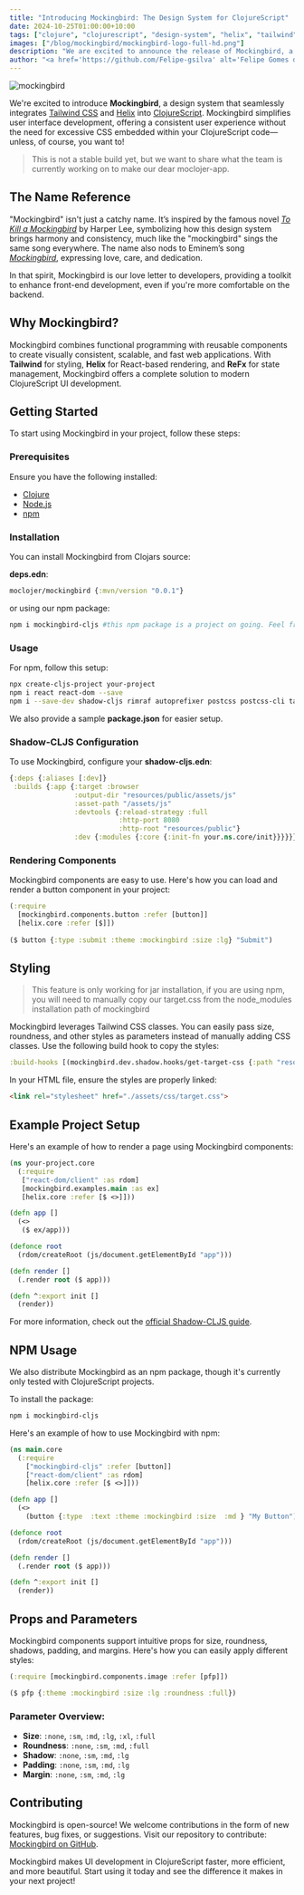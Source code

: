 ```yaml
---
title: "Introducing Mockingbird: The Design System for ClojureScript"
date: 2024-10-25T01:00:00+10:00
tags: ["clojure", "clojurescript", "design-system", "helix", "tailwind", "mockingbird"]
images: ["/blog/mockingbird/mockingbird-logo-full-hd.png"]
description: "We are excited to announce the release of Mockingbird, a cutting-edge ClojureScript design system built with Helix and Tailwind. In this post, you'll learn how Mockingbird can streamline your UI development and bring consistency to your projects."
author: "<a href='https://github.com/Felipe-gsilva' alt='Felipe Gomes da Silva content author' target='_blank'>Felipe Gomes</a>"
---
```


![mockingbird](/blog/mockingbird/mockingbird-logo-full-hd.png)

We're excited to introduce **Mockingbird**, a design system that seamlessly integrates [Tailwind CSS](https://tailwindcss.com/) and [Helix](https://github.com/lilactown/helix) into [ClojureScript](https://clojurescript.org/). Mockingbird simplifies user interface development, offering a consistent user experience without the need for excessive CSS embedded within your ClojureScript code—unless, of course, you want to! 
> This is not a stable build yet, but we want to share what the team is currently working on to make our dear moclojer-app.

## The Name Reference

"Mockingbird" isn't just a catchy name. It’s inspired by the famous novel *[To Kill a Mockingbird](https://en.wikipedia.org/wiki/To_Kill_a_Mockingbird)* by Harper Lee, symbolizing how this design system brings harmony and consistency, much like the "mockingbird" sings the same song everywhere. The name also nods to Eminem’s song *[Mockingbird](https://www.youtube.com/watch?v=S9bCLPwzSC0)*, expressing love, care, and dedication.

In that spirit, Mockingbird is our love letter to developers, providing a toolkit to enhance front-end development, even if you're more comfortable on the backend.

## Why Mockingbird?

Mockingbird combines functional programming with reusable components to create visually consistent, scalable, and fast web applications. With **Tailwind** for styling, **Helix** for React-based rendering, and **ReFx** for state management, Mockingbird offers a complete solution to modern ClojureScript UI development.

## Getting Started

To start using Mockingbird in your project, follow these steps:

### Prerequisites

Ensure you have the following installed:
- [Clojure](https://clojure.org/guides/install_clojure)
- [Node.js](https://nodejs.org/en/download/)
- [npm](https://www.npmjs.com/package/downloads)

### Installation

You can install Mockingbird from Clojars source:

**deps.edn**:
```clj
moclojer/mockingbird {:mvn/version "0.0.1"}
```

or using our npm package:
```sh 
npm i mockingbird-cljs #this npm package is a project on going. Feel free to contribute.
```

### Usage 

For npm, follow this setup:
```sh
npx create-cljs-project your-project
npm i react react-dom --save
npm i --save-dev shadow-cljs rimraf autoprefixer postcss postcss-cli tailwindcss cssnano 
```

We also provide a sample **package.json** for easier setup.

### Shadow-CLJS Configuration

To use Mockingbird, configure your **shadow-cljs.edn**:

```clj
{:deps {:aliases [:dev]}
 :builds {:app {:target :browser
                :output-dir "resources/public/assets/js"
                :asset-path "/assets/js"
                :devtools {:reload-strategy :full
                           :http-port 8080
                           :http-root "resources/public"}
                :dev {:modules {:core {:init-fn your.ns.core/init}}}}}}
```

### Rendering Components

Mockingbird components are easy to use. Here's how you can load and render a button component in your project:

```clj
(:require 
  [mockingbird.components.button :refer [button]]
  [helix.core :refer [$]])
  
($ button {:type :submit :theme :mockingbird :size :lg} "Submit")
```

## Styling
> This feature is only working for jar installation, if you are using npm, you will need to manually copy our target.css from the node_modules installation path of mockingbird

Mockingbird leverages Tailwind CSS classes. You can easily pass size, roundness, and other styles as parameters instead of manually adding CSS classes. Use the following build hook to copy the styles:

```clj
:build-hooks [(mockingbird.dev.shadow.hooks/get-target-css {:path "resources/public/assets/css/target.css"})]
```

In your HTML file, ensure the styles are properly linked:

```html
<link rel="stylesheet" href="./assets/css/target.css">
```

## Example Project Setup

Here's an example of how to render a page using Mockingbird components:

```clj
(ns your-project.core
  (:require
   ["react-dom/client" :as rdom]
   [mockingbird.examples.main :as ex]
   [helix.core :refer [$ <>]]))

(defn app []
  (<>
   ($ ex/app)))

(defonce root
  (rdom/createRoot (js/document.getElementById "app")))

(defn render []
  (.render root ($ app)))

(defn ^:export init []
  (render))
```

For more information, check out the [official Shadow-CLJS guide](https://github.com/thheller/shadow-cljs).

## NPM Usage

We also distribute Mockingbird as an npm package, though it's currently only tested with ClojureScript projects.

To install the package:
```sh
npm i mockingbird-cljs
```

Here's an example of how to use Mockingbird with npm:

```clj
(ns main.core
  (:require 
    ["mockingbird-cljs" :refer [button]]
    ["react-dom/client" :as rdom]
    [helix.core :refer [$ <>]]))

(defn app []
  (<>
    (button {:type  :text :theme :mockingbird :size  :md } "My Button")))

(defonce root
  (rdom/createRoot (js/document.getElementById "app")))

(defn render []
  (.render root ($ app)))

(defn ^:export init []
  (render))
```

## Props and Parameters

Mockingbird components support intuitive props for size, roundness, shadows, padding, and margins. Here's how you can easily apply different styles:

```clj
(:require [mockingbird.components.image :refer [pfp]])

($ pfp {:theme :mockingbird :size :lg :roundness :full})
```

### Parameter Overview:
- **Size**: `:none`, `:sm`, `:md`, `:lg`, `:xl`, `:full`
- **Roundness**: `:none`, `:sm`, `:md`, `:full`
- **Shadow**: `:none`, `:sm`, `:md`, `:lg`
- **Padding**: `:none`, `:sm`, `:md`, `:lg`
- **Margin**: `:none`, `:sm`, `:md`, `:lg`

## Contributing

Mockingbird is open-source! We welcome contributions in the form of new features, bug fixes, or suggestions. Visit our repository to contribute: [Mockingbird on GitHub](https://github.com/moclojer/mockingbird).

Mockingbird makes UI development in ClojureScript faster, more efficient, and more beautiful. Start using it today and see the difference it makes in your next project!
